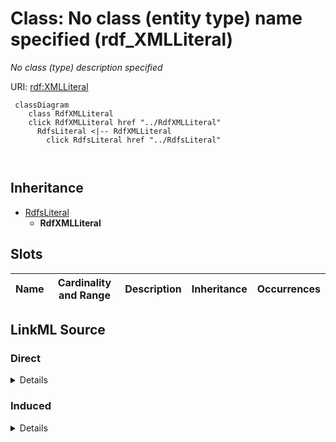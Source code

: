 

# Class: No class (entity type) name specified (rdf_XMLLiteral)


_No class (type) description specified_







URI: [rdf:XMLLiteral](http://www.w3.org/1999/02/22-rdf-syntax-ns#XMLLiteral)






```mermaid
 classDiagram
    class RdfXMLLiteral
    click RdfXMLLiteral href "../RdfXMLLiteral"
      RdfsLiteral <|-- RdfXMLLiteral
        click RdfsLiteral href "../RdfsLiteral"
      
      
```





## Inheritance
* [RdfsLiteral](../classes/RdfsLiteral.md)
    * **RdfXMLLiteral**



## Slots

| Name | Cardinality and Range | Description | Inheritance | Occurrences |
| ---  | --- | --- | --- | --- |














## LinkML Source

<!-- TODO: investigate https://stackoverflow.com/questions/37606292/how-to-create-tabbed-code-blocks-in-mkdocs-or-sphinx -->

### Direct

<details>

```yaml
name: rdf_XMLLiteral
conforms_to: No schema conformance document specified
description: No class (type) description specified
title: No class (entity type) name specified
from_schema: fio-kg
rank: 1000
is_a: rdfs_Literal
class_uri: rdf:XMLLiteral

```
</details>

### Induced

<details>

```yaml
name: rdf_XMLLiteral
conforms_to: No schema conformance document specified
description: No class (type) description specified
title: No class (entity type) name specified
from_schema: fio-kg
rank: 1000
is_a: rdfs_Literal
class_uri: rdf:XMLLiteral

```
</details>